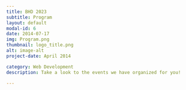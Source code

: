 ```yaml
---
title: BHD 2023
subtitle: Program
layout: default
modal-id: 6
date: 2014-07-17
img: Program.png
thumbnail: logo_title.png
alt: image-alt
project-date: April 2014

category: Web Development
description: Take a look to the events we have organized for you!

---
```

